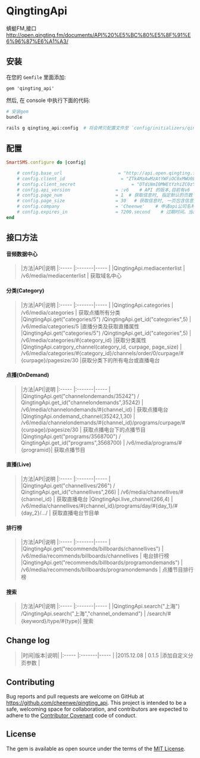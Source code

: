 # QingtingApi

蜻蜓FM,接口
http://open.qingting.fm/documents/API%20%E5%BC%80%E5%8F%91%E6%96%87%E6%A1%A3/

## 安装  

在您的 `Gemfile` 里面添加:

```
gem 'qingting_api'
```

然后, 在 console 中执行下面的代码:

``` bash
# 安装gem
bundle
 
rails g qingting_api:config  # 将会拷贝配置文件至 `config/initializers/qingting_api.rb`
```

## 配置

``` ruby
SmartSMS.configure do |config|

    # config.base_url                     = "http://api.open.qingting.fm"    # api url
    # config.client_id                     = "ZTk4MzAwMzAtYWFiOC0xMWU0LTkyM2YtMDAxNjNlMDAyMGFk"     # 授权 API client_id
    # config.client_secret                     = "OTdiNmI0MWEtYzhiZC0zYWE1LWExZmEtMDU0OWZhNTljZmRk"          # 授权 API client_secret
    # config.api_version                 = :v6    # API 的版本,目前有v6
    # config.page_num                    = 1  # 获取信息时, 指定默认的页数
    # config.page_size                   = 30   # 获取信息时, 一页包含信息数量
    # config.company                     = 'Cheenwe'    # 申请api公司名称
    # config.expires_in                  = 7200.second    # 过期时间。当access_token过期时，API会返回token_expired错误。这时需要重新申请access token
end
```

## 接口方法

#### 音频数据中心
> |方法|API|说明
|:-----  |:-------|-----                               |
|QingtingApi.mediacenterlist  | /v6/media/mediacenterlist  | 获取域名中心

#### 分类(Category)

> |方法|API|说明
|:-----  |:-------|-----                               |
|QingtingApi.categories  | /v6/media/categories  |  获取点播所有分类
|QingtingApi.get("categories/5") /QingtingApi.get_id("categories",5)  | /v6/media/categories/5  |直播分类及获取直播属性
|QingtingApi.get("categories/5") /QingtingApi.get_id("categories",5)   | /v6/media/categories/#{category_id} |获取分类属性
|QingtingApi.catrgory_channel(category_id, curpage, page_size)    | /v6/media/categories/#{category_id}/channels/order/0/curpage/#{curpage}/pagesize/30 |获取分类下的所有电台或直播电台
 
#### 点播(OnDemand)

> |方法|API|说明
|:-----  |:-------|-----                               |
|QingtingApi.get("channelondemands/35242") / QingtingApi.get_id("channelondemands",35242) | /v6/media/channelondemands/#{channel_id}  |  获取点播电台
|QingtingApi.ondemand_channel(35242,1,30)  | /v6/media/channelondemands/#{channel_id}/programs/curpage/#{curpage}/pagesize/30  |  获取点播电台下的点播节目
|QingtingApi.get("programs/3568700") / QingtingApi.get_id("programs",3568700)   | /v6/media/programs/#{programid}| 获取点播节目

#### 直播(Live)

> |方法|API|说明
|:-----  |:-------|-----                               |
|QingtingApi.get("channellives/266") / QingtingApi.get_id("channellives",266) | /v6/media/channellives/#{channel_id} |   获取直播电台
|QingtingApi.live_channel(266,4)  | /v6/media/channellives/#{channel_id}/programs/day/#{day_1}/#{day_2}/.../ |   获取直播电台节目单
#### 排行榜

> |方法|API|说明
|:-----  |:-------|-----                               |
|QingtingApi.get("recommends/billboards/channellives") | /v6/media/recommends/billboards/channellives   | 电台排行榜
|QingtingApi.get("recommends/billboards/programondemands")  | /v6/media/recommends/billboards/programondemands |   点播节目排行榜

#### 搜索
> |方法|API|说明
|:-----  |:-------|-----                               |
|QingtingApi.search("上海") /QingtingApi.search("上海","channel_ondemand") |  /search/#{keyword}/type/#{type}| 搜索 
 


## Change log

> |时间|版本|说明|
|:-----  |:-------|-----                               |
|2015.12.08  | 0.1.5 |添加自定义分页参数                       |

## Contributing

Bug reports and pull requests are welcome on GitHub at https://github.com/cheenwe/qingting_api. This project is intended to be a safe, welcoming space for collaboration, and contributors are expected to adhere to the [Contributor Covenant](contributor-covenant.org) code of conduct.


## License

The gem is available as open source under the terms of the [MIT License](http://opensource.org/licenses/MIT).

